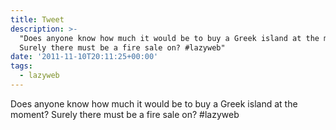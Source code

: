 ```yaml
---
title: Tweet
description: >-
  "Does anyone know how much it would be to buy a Greek island at the moment?
  Surely there must be a fire sale on? #lazyweb"
date: '2011-11-10T20:11:25+00:00'
tags:
  - lazyweb
---
```

Does anyone know how much it would be to buy a Greek island at the moment? Surely there must be a fire sale on? #lazyweb
